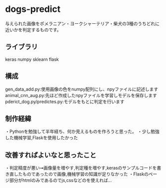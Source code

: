 # dogs-predict
与えられた画像をポメラニアン・ヨークシャーテリア・柴犬の3種のうちどれに近いかを判定するものです。

## ライブラリ
keras
numpy
sklearn
flask


## 構成
gen_data_add.py:使用画像の色をnumpy配列にし、npyファイルに記述します
animal_cnn_aug.py:先ほど作成したnpyファイルを学習しモデルを保存します
pderict_dog.py/predictes.py:モデルをもとに判定を行います




## 制作経緯
・Pythonを勉強して半年経ち、何か見えるものを作ろうと思った。
・少し勉強した機械学習,Flaskを使用したかった

## 改善すればよいなと思ったこと  
・判定精度が悪い➞画像量を増やす,判定種を増やす,kerasのサンプルコードを書き直したものであったので画像,機械学習の知識が足りなかった
・Flaskのページ部分がhtmlのみであるのでjs,cssなどのを使えれば...
